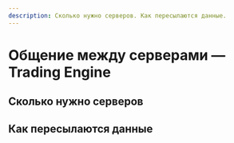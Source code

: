 ```yaml
---
description: Сколько нужно серверов. Как пересылаются данные.
---
```


# Общение между серверами — Trading Engine

## Сколько нужно серверов

## Как пересылаются данные

